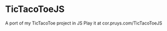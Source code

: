 TicTacoToeJS
============

A port of my TicTacoToe project in JS
Play it at cor.pruys.com/TicTacoToeJS
